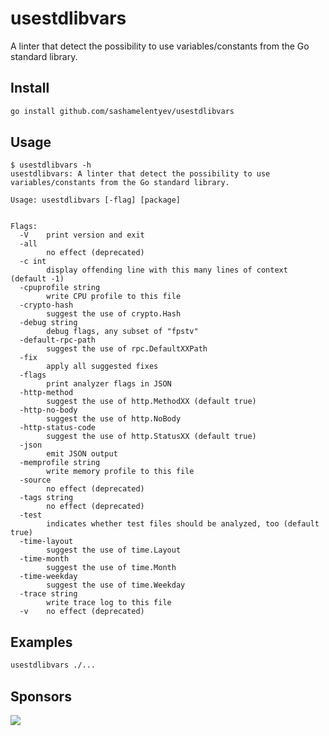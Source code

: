 # usestdlibvars

A linter that detect the possibility to use variables/constants from the Go standard library.

## Install

```bash
go install github.com/sashamelentyev/usestdlibvars
```

## Usage

```console
$ usestdlibvars -h
usestdlibvars: A linter that detect the possibility to use variables/constants from the Go standard library.

Usage: usestdlibvars [-flag] [package]


Flags:
  -V    print version and exit
  -all
        no effect (deprecated)
  -c int
        display offending line with this many lines of context (default -1)
  -cpuprofile string
        write CPU profile to this file
  -crypto-hash
        suggest the use of crypto.Hash
  -debug string
        debug flags, any subset of "fpstv"
  -default-rpc-path
        suggest the use of rpc.DefaultXXPath
  -fix
        apply all suggested fixes
  -flags
        print analyzer flags in JSON
  -http-method
        suggest the use of http.MethodXX (default true)
  -http-no-body
        suggest the use of http.NoBody
  -http-status-code
        suggest the use of http.StatusXX (default true)
  -json
        emit JSON output
  -memprofile string
        write memory profile to this file
  -source
        no effect (deprecated)
  -tags string
        no effect (deprecated)
  -test
        indicates whether test files should be analyzed, too (default true)
  -time-layout
        suggest the use of time.Layout
  -time-month
        suggest the use of time.Month
  -time-weekday
        suggest the use of time.Weekday
  -trace string
        write trace log to this file
  -v    no effect (deprecated)
```

## Examples

```bash
usestdlibvars ./...
```

## Sponsors

[<img src="https://evrone.com/logo/evrone-sponsored-logo.png">](https://evrone.com/?utm_source=usestdlibvars)
